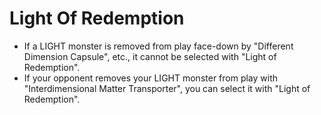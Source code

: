 # Light Of Redemption

*   If a LIGHT monster is removed from play face-down by "Different Dimension Capsule", etc., it cannot be selected with "Light of Redemption".
*   If your opponent removes your LIGHT monster from play with "Interdimensional Matter Transporter", you can select it with "Light of Redemption".
